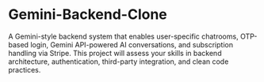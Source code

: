 # Gemini-Backend-Clone
A Gemini-style backend system that enables user-specific chatrooms, OTP-based login, Gemini API-powered AI conversations, and subscription handling via Stripe. This project will assess your skills in backend architecture, authentication, third-party integration, and clean code practices.
